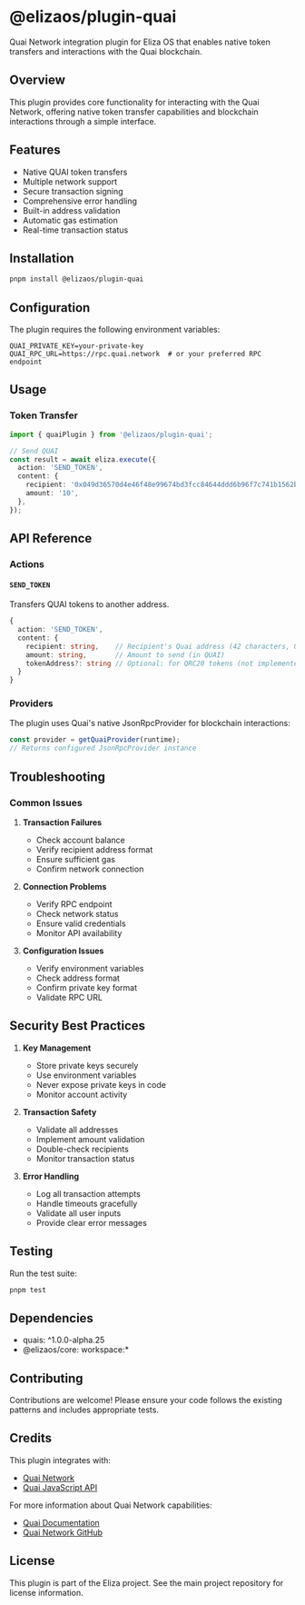 # @elizaos/plugin-quai

Quai Network integration plugin for Eliza OS that enables native token transfers and interactions with the Quai blockchain.

## Overview

This plugin provides core functionality for interacting with the Quai Network, offering native token transfer capabilities and blockchain interactions through a simple interface.

## Features

- Native QUAI token transfers
- Multiple network support
- Secure transaction signing
- Comprehensive error handling
- Built-in address validation
- Automatic gas estimation
- Real-time transaction status

## Installation

```bash
pnpm install @elizaos/plugin-quai
```

## Configuration

The plugin requires the following environment variables:

```env
QUAI_PRIVATE_KEY=your-private-key
QUAI_RPC_URL=https://rpc.quai.network  # or your preferred RPC endpoint
```

## Usage

### Token Transfer

```typescript
import { quaiPlugin } from '@elizaos/plugin-quai';

// Send QUAI
const result = await eliza.execute({
  action: 'SEND_TOKEN',
  content: {
    recipient: '0x049d36570d4e46f48e99674bd3fcc84644ddd6b96f7c741b1562b82f9e004dc7',
    amount: '10',
  },
});
```

## API Reference

### Actions

#### `SEND_TOKEN`

Transfers QUAI tokens to another address.

```typescript
{
  action: 'SEND_TOKEN',
  content: {
    recipient: string,    // Recipient's Quai address (42 characters, 0x prefix)
    amount: string,       // Amount to send (in QUAI)
    tokenAddress?: string // Optional: for QRC20 tokens (not implemented yet)
  }
}
```

### Providers

The plugin uses Quai's native JsonRpcProvider for blockchain interactions:

```typescript
const provider = getQuaiProvider(runtime);
// Returns configured JsonRpcProvider instance
```

## Troubleshooting

### Common Issues

1. **Transaction Failures**

   - Check account balance
   - Verify recipient address format
   - Ensure sufficient gas
   - Confirm network connection

2. **Connection Problems**

   - Verify RPC endpoint
   - Check network status
   - Ensure valid credentials
   - Monitor API availability

3. **Configuration Issues**
   - Verify environment variables
   - Check address format
   - Confirm private key format
   - Validate RPC URL

## Security Best Practices

1. **Key Management**

   - Store private keys securely
   - Use environment variables
   - Never expose private keys in code
   - Monitor account activity

2. **Transaction Safety**

   - Validate all addresses
   - Implement amount validation
   - Double-check recipients
   - Monitor transaction status

3. **Error Handling**
   - Log all transaction attempts
   - Handle timeouts gracefully
   - Validate all user inputs
   - Provide clear error messages

## Testing

Run the test suite:

```bash
pnpm test
```

## Dependencies

- quais: ^1.0.0-alpha.25
- @elizaos/core: workspace:\*

## Contributing

Contributions are welcome! Please ensure your code follows the existing patterns and includes appropriate tests.

## Credits

This plugin integrates with:

- [Quai Network](https://qu.ai/)
- [Quai JavaScript API](https://www.npmjs.com/package/quais)

For more information about Quai Network capabilities:

- [Quai Documentation](https://docs.qu.ai/)
- [Quai Network GitHub](https://github.com/dominant-strategies)

## License

This plugin is part of the Eliza project. See the main project repository for license information.
